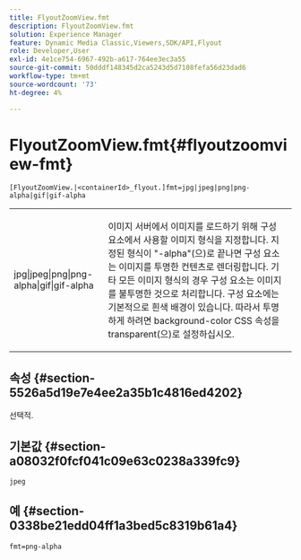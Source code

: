 ```yaml
---
title: FlyoutZoomView.fmt
description: FlyoutZoomView.fmt
solution: Experience Manager
feature: Dynamic Media Classic,Viewers,SDK/API,Flyout
role: Developer,User
exl-id: 4e1ce754-6967-492b-a617-764ee3ec3a55
source-git-commit: 50dddf148345d2ca5243d5d7108fefa56d23dad6
workflow-type: tm+mt
source-wordcount: '73'
ht-degree: 4%

---
```


# FlyoutZoomView.fmt{#flyoutzoomview-fmt}

`[FlyoutZoomView.|<containerId>_flyout.]fmt=jpg|jpeg|png|png-alpha|gif|gif-alpha`

<table id="table_12B0B59D83BC40FCB957F41B331A1EF9"> 
 <tbody> 
  <tr> 
   <td colname="col1"> <p><span class="codeph"> jpg|jpeg|png|png-alpha|gif|gif-alpha</span> </p> </td> 
   <td colname="col2"> <p> 이미지 서버에서 이미지를 로드하기 위해 구성 요소에서 사용할 이미지 형식을 지정합니다. 지정된 형식이 <span class="codeph"> "-alpha"</span>(으)로 끝나면 구성 요소는 이미지를 투명한 컨텐츠로 렌더링합니다. 기타 모든 이미지 형식의 경우 구성 요소는 이미지를 불투명한 것으로 처리합니다. 구성 요소에는 기본적으로 흰색 배경이 있습니다. 따라서 투명하게 하려면 <span class="codeph"> background-color</span> CSS 속성을 <span class="codeph"> transparent</span>(으)로 설정하십시오. </p> </td> 
  </tr> 
 </tbody> 
</table>

## 속성 {#section-5526a5d19e7e4ee2a35b1c4816ed4202}

선택적.

## 기본값 {#section-a08032f0fcf041c09e63c0238a339fc9}

`jpeg`

## 예 {#section-0338be21edd04ff1a3bed5c8319b61a4}

`fmt=png-alpha`
